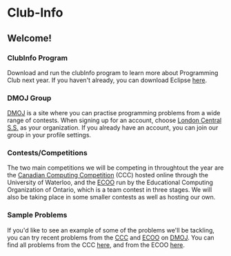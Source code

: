 # Club-Info

## Welcome!

### ClubInfo Program

Download and run the clubInfo program to learn more about Programming Club next year. If you haven't already, you can download Eclipse [here](http://www.eclipse.org/downloads/).

### DMOJ Group

[DMOJ](https://dmoj.ca/) is a site where you can practise programming problems from a wide range of contests. When signing up for an account, choose [London Central S.S.](https://dmoj.ca/organization/LCSS/users) as your organization. If you already have an account, you can join our group in your profile settings.

### Contests/Competitions

The two main competitions we will be competing in throughtout the year are the [Canadian Computing Competition](https://cemc.math.uwaterloo.ca/contests/computing.html) (CCC) hosted online through the University of Waterloo, and the [ECOO](http://ecoocs.org/) run by the Educational Computing Organization of Ontario, which is a team contest in three stages. We will also be taking place in some smaller contests as well as hosting our own.

### Sample Problems

If you'd like to see an example of some of the problems we'll be tackling, you can try recent problems from the [CCC](https://dmoj.ca/problems/?search=17&category=4) and [ECOO](https://dmoj.ca/problems/?search=17&category=2) on [DMOJ](https://dmoj.ca/). You can find all problems from the CCC [here](https://cemc.math.uwaterloo.ca/contests/past_contests.html), and from the ECOO [here](http://ecoocs.org/problems.php).
